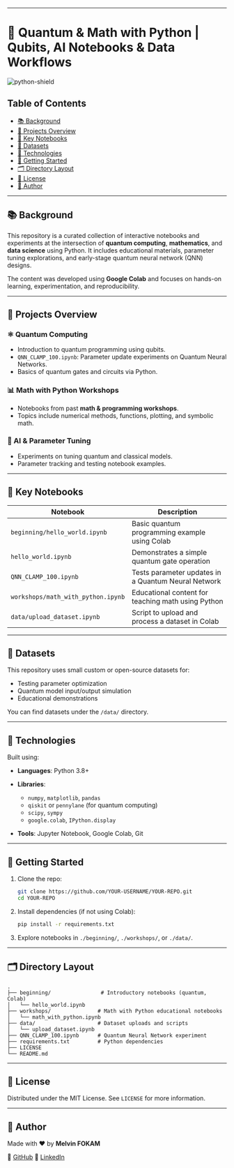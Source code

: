 
---

# 🔬 Quantum & Math with Python | Qubits, AI Notebooks & Data Workflows

![python-shield](https://forthebadge.com/images/badges/made-with-python.svg)

## Table of Contents

* [📚 Background](#background)
* [🧪 Projects Overview](#projects-overview)
* [📓 Key Notebooks](#key-notebooks)
* [📁 Datasets](#datasets)
* [🧰 Technologies](#technologies)
* [🚀 Getting Started](#getting-started)
* [🗂️ Directory Layout](#directory-layout)
* [📜 License](#license)
* [👤 Author](#author)

---

## 📚 Background

This repository is a curated collection of interactive notebooks and experiments at the intersection of **quantum computing**, **mathematics**, and **data science** using Python. It includes educational materials, parameter tuning explorations, and early-stage quantum neural network (QNN) designs.

The content was developed using **Google Colab** and focuses on hands-on learning, experimentation, and reproducibility.

---

## 🧪 Projects Overview

### ⚛️ Quantum Computing

* Introduction to quantum programming using qubits.
* `QNN_CLAMP_100.ipynb`: Parameter update experiments on Quantum Neural Networks.
* Basics of quantum gates and circuits via Python.

### 📊 Math with Python Workshops

* Notebooks from past **math & programming workshops**.
* Topics include numerical methods, functions, plotting, and symbolic math.

### 🧠 AI & Parameter Tuning

* Experiments on tuning quantum and classical models.
* Parameter tracking and testing notebook examples.

---

## 📓 Key Notebooks

| Notebook                           | Description                                         |
| ---------------------------------- | --------------------------------------------------- |
| `beginning/hello_world.ipynb`      | Basic quantum programming example using Colab       |
| `hello_world.ipynb`                | Demonstrates a simple quantum gate operation        |
| `QNN_CLAMP_100.ipynb`              | Tests parameter updates in a Quantum Neural Network |
| `workshops/math_with_python.ipynb` | Educational content for teaching math using Python  |
| `data/upload_dataset.ipynb`        | Script to upload and process a dataset in Colab     |

---

## 📁 Datasets

This repository uses small custom or open-source datasets for:

* Testing parameter optimization
* Quantum model input/output simulation
* Educational demonstrations

You can find datasets under the `/data/` directory.

---

## 🧰 Technologies

Built using:

* **Languages**: Python 3.8+
* **Libraries**:

  * `numpy`, `matplotlib`, `pandas`
  * `qiskit` or `pennylane` (for quantum computing)
  * `scipy`, `sympy`
  * `google.colab`, `IPython.display`
* **Tools**: Jupyter Notebook, Google Colab, Git

---

## 🚀 Getting Started

1. Clone the repo:

   ```bash
   git clone https://github.com/YOUR-USERNAME/YOUR-REPO.git
   cd YOUR-REPO
   ```

2. Install dependencies (if not using Colab):

   ```bash
   pip install -r requirements.txt
   ```

3. Explore notebooks in `./beginning/`, `./workshops/`, or `./data/`.

---

## 🗂️ Directory Layout

```
.
├── beginning/                # Introductory notebooks (quantum, Colab)
│   └── hello_world.ipynb
├── workshops/               # Math with Python educational notebooks
│   └── math_with_python.ipynb
├── data/                    # Dataset uploads and scripts
│   └── upload_dataset.ipynb
├── QNN_CLAMP_100.ipynb      # Quantum Neural Network experiment
├── requirements.txt         # Python dependencies
├── LICENSE                  
└── README.md
```

---

## 📜 License

Distributed under the MIT License. See `LICENSE` for more information.

---

## 👤 Author

Made with ❤️ by **Melvin FOKAM**

🔗 [GitHub](https://github.com/MELAI-1)
🔗 [LinkedIn](https://www.linkedin.com/in/astridemelvinfokamninyim11/)

